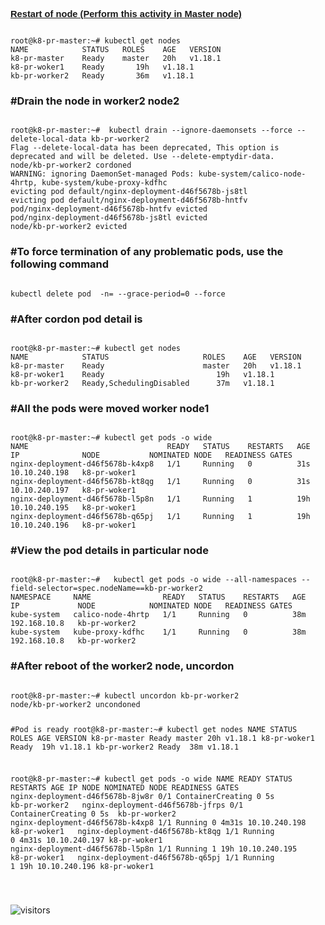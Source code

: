 <p><span style="font-size:11pt"><span style="font-family:Calibri,sans-serif"><strong><u>Restart of node (Perform this activity in Master node)</u></strong></span></span></p>

<div class="snippet-clipboard-content position-relative" data-snippet-clipboard-copy-content="kubectl get nodes"><pre><code>
root@k8-pr-master:~# kubectl get nodes
NAME            STATUS   ROLES    AGE   VERSION
k8-pr-master    Ready    master   20h   v1.18.1
k8-pr-woker1    Ready    <none>   19h   v1.18.1
kb-pr-worker2   Ready    <none>   36m   v1.18.1
</code></pre></div>

<h3> #Drain the node in worker2 node2 </h3>
<div class="snippet-clipboard-content position-relative" data-snippet-clipboard-copy-content="kubectl get nodes"><pre><code>
root@k8-pr-master:~#  kubectl drain --ignore-daemonsets --force --delete-local-data kb-pr-worker2
Flag --delete-local-data has been deprecated, This option is deprecated and will be deleted. Use --delete-emptydir-data.
node/kb-pr-worker2 cordoned
WARNING: ignoring DaemonSet-managed Pods: kube-system/calico-node-4hrtp, kube-system/kube-proxy-kdfhc
evicting pod default/nginx-deployment-d46f5678b-js8tl
evicting pod default/nginx-deployment-d46f5678b-hntfv
pod/nginx-deployment-d46f5678b-hntfv evicted
pod/nginx-deployment-d46f5678b-js8tl evicted
node/kb-pr-worker2 evicted
</code></pre></div>

<h3> #To force termination of any problematic pods, use the following command</h3>
<div class="snippet-clipboard-content position-relative" data-snippet-clipboard-copy-content="kubectl get nodes"><pre><code>
kubectl delete pod <pod_name> -n=<pod_namespace> --grace-period=0 --force
</code></pre></div>

<h3> #After cordon pod detail is</h3>
<div class="snippet-clipboard-content position-relative" data-snippet-clipboard-copy-content="kubectl get nodes"><pre><code>
root@k8-pr-master:~# kubectl get nodes
NAME            STATUS                     ROLES    AGE   VERSION
k8-pr-master    Ready                      master   20h   v1.18.1
k8-pr-woker1    Ready                      <none>   19h   v1.18.1
kb-pr-worker2   Ready,SchedulingDisabled   <none>   37m   v1.18.1
</code></pre></div>

<h3> #All the pods were moved worker node1</h3>
<div class="snippet-clipboard-content position-relative" data-snippet-clipboard-copy-content="kubectl get nodes"><pre><code>
root@k8-pr-master:~# kubectl get pods -o wide
NAME                               READY   STATUS    RESTARTS   AGE   IP              NODE           NOMINATED NODE   READINESS GATES
nginx-deployment-d46f5678b-k4xp8   1/1     Running   0          31s   10.10.240.198   k8-pr-woker1   <none>           <none>
nginx-deployment-d46f5678b-kt8qg   1/1     Running   0          31s   10.10.240.197   k8-pr-woker1   <none>           <none>
nginx-deployment-d46f5678b-l5p8n   1/1     Running   1          19h   10.10.240.195   k8-pr-woker1   <none>           <none>
nginx-deployment-d46f5678b-q65pj   1/1     Running   1          19h   10.10.240.196   k8-pr-woker1   <none>           <none>
</code></pre></div>

<h3> #View the pod details in particular node</h3>
<div class="snippet-clipboard-content position-relative" data-snippet-clipboard-copy-content="kubectl get nodes"><pre><code>
root@k8-pr-master:~#   kubectl get pods -o wide --all-namespaces --field-selector=spec.nodeName==kb-pr-worker2
NAMESPACE     NAME                READY   STATUS    RESTARTS   AGE   IP             NODE            NOMINATED NODE   READINESS GATES
kube-system   calico-node-4hrtp   1/1     Running   0          38m   192.168.10.8   kb-pr-worker2   <none>           <none>
kube-system   kube-proxy-kdfhc    1/1     Running   0          38m   192.168.10.8   kb-pr-worker2   <none>           <none>
</code></pre></div>

<h3> #After reboot of the worker2 node, uncordon</h3>
<div class="snippet-clipboard-content position-relative" data-snippet-clipboard-copy-content="kubectl get nodes"><pre><code>
root@k8-pr-master:~# kubectl uncordon kb-pr-worker2
node/kb-pr-worker2 uncondoned

#Pod is ready
root@k8-pr-master:~# kubectl get nodes
NAME            STATUS   ROLES    AGE   VERSION
k8-pr-master    Ready    master   20h   v1.18.1
k8-pr-woker1    Ready    <none>   19h   v1.18.1
kb-pr-worker2   Ready    <none>   38m   v1.18.1

root@k8-pr-master:~# kubectl get pods -o wide
NAME                               READY   STATUS              RESTARTS   AGE     IP              NODE            NOMINATED NODE   READINESS GATES
nginx-deployment-d46f5678b-8jw8r   0/1     ContainerCreating   0          5s      <none>          kb-pr-worker2   <none>           <none>
nginx-deployment-d46f5678b-jfrps   0/1     ContainerCreating   0          5s      <none>          kb-pr-worker2   <none>           <none>
nginx-deployment-d46f5678b-k4xp8   1/1     Running             0          4m31s   10.10.240.198   k8-pr-woker1    <none>           <none>
nginx-deployment-d46f5678b-kt8qg   1/1     Running             0          4m31s   10.10.240.197   k8-pr-woker1    <none>           <none>
nginx-deployment-d46f5678b-l5p8n   1/1     Running             1          19h     10.10.240.195   k8-pr-woker1    <none>           <none>
nginx-deployment-d46f5678b-q65pj   1/1     Running             1          19h     10.10.240.196   k8-pr-woker1    <none>           <none>

</code></pre></div>



![visitors](https://visitor-badge.glitch.me/badge?page_id=rajkumarrt.visitor-badge)
